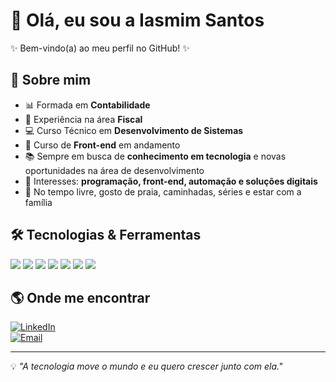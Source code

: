 # 👋 Olá, eu sou a Iasmim Santos 

✨ Bem-vindo(a) ao meu perfil no GitHub! ✨  

## 🚀 Sobre mim  
- 📊 Formada em **Contabilidade**  
- 💼 Experiência na área **Fiscal**  
- 💻 Curso Técnico em **Desenvolvimento de Sistemas**  
- 🎨 Curso de **Front-end** em andamento  
- 📚 Sempre em busca de **conhecimento em tecnologia** e novas oportunidades na área de desenvolvimento  
- 🔎 Interesses: **programação, front-end, automação e soluções digitais**  
- 🌴 No tempo livre, gosto de praia, caminhadas, séries e estar com a família  

## 🛠️ Tecnologias & Ferramentas  
<p align="left">
  <img src="https://img.shields.io/badge/HTML5-E34F26?style=for-the-badge&logo=html5&logoColor=white" />
  <img src="https://img.shields.io/badge/CSS3-1572B6?style=for-the-badge&logo=css3&logoColor=white" />
  <img src="https://img.shields.io/badge/JavaScript-F7DF1E?style=for-the-badge&logo=javascript&logoColor=black" />
  <img src="https://img.shields.io/badge/Python-3776AB?style=for-the-badge&logo=python&logoColor=white" />
  <img src="https://img.shields.io/badge/Git-F05032?style=for-the-badge&logo=git&logoColor=white" />
  <img src="https://img.shields.io/badge/GitHub-181717?style=for-the-badge&logo=github&logoColor=white" />
  <img src="https://img.shields.io/badge/VS%20Code-007ACC?style=for-the-badge&logo=visualstudiocode&logoColor=white" />
</p>  

## 🌎 Onde me encontrar  
[![LinkedIn](https://img.shields.io/badge/LinkedIn-0077B5?style=for-the-badge&logo=linkedin&logoColor=white)](https://www.linkedin.com)  
[![Email](https://img.shields.io/badge/Email-Contact%20Me-D14836?style=for-the-badge&logo=gmail&logoColor=white)](mailto:seuemail@exemplo.com)  

---

💡 *"A tecnologia move o mundo e eu quero crescer junto com ela."*  
